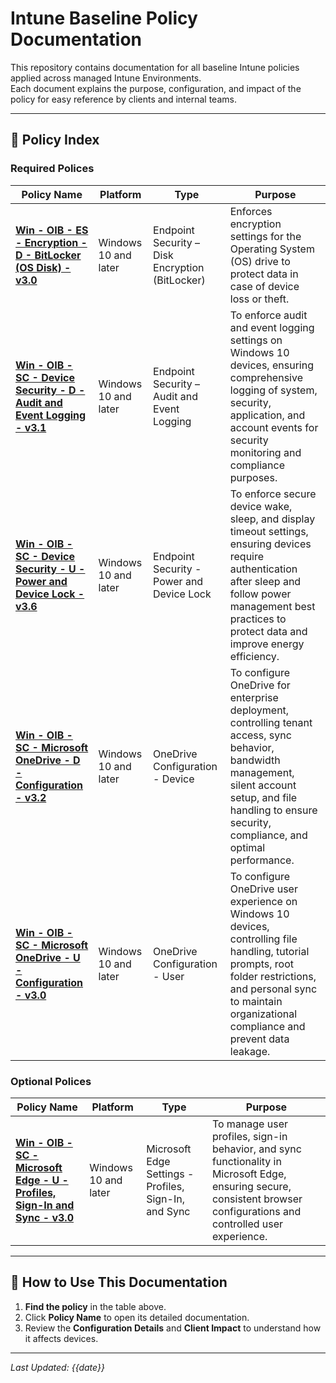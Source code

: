 # Intune Baseline Policy Documentation

This repository contains documentation for all baseline Intune policies applied across managed Intune Environments.  
Each document explains the purpose, configuration, and impact of the policy for easy reference by clients and internal teams.

---

## 📂 Policy Index

### Required Polices
| Policy Name | Platform | Type | Purpose |
|-------------|----------|------|------|
| **[Win - OIB - ES - Encryption - D - BitLocker (OS Disk) - v3.0](https://github.com/VectorChoiceTechnologies/IntuneBaseLinePolicyDescription/blob/main/Intune%20Endpoint%20Security%20%E2%80%93%20BitLocker%20Policy.md#intune-endpoint-security--bitlocker-policy)** | Windows 10 and later | Endpoint Security – Disk Encryption (BitLocker) | Enforces encryption settings for the Operating System (OS) drive to protect data in case of device loss or theft.|
| **[Win - OIB - SC - Device Security - D - Audit and Event Logging - v3.1](https://github.com/VectorChoiceTechnologies/IntuneBaseLinePolicyDescription/blob/main/Intune%20Endpoint%20Security%20-%20Audit%20and%20Event%20Logging.md#intune-policy-documentation---audit-and-event-logging---v31)** | Windows 10 and later | Endpoint Security – Audit and Event Logging | To enforce audit and event logging settings on Windows 10 devices, ensuring comprehensive logging of system, security, application, and account events for security monitoring and compliance purposes. |
| **[Win - OIB - SC - Device Security - U - Power and Device Lock - v3.6](https://github.com/VectorChoiceTechnologies/IntuneBaseLinePolicyDescription/blob/main/Intune%20Endpoint%20Secuirty%20-%20Power%20and%20Device%20Lock.md#intune-policy-documentation--power-and-device-lock---v36)** | Windows 10 and later | Endpoint Security - Power and Device Lock | To enforce secure device wake, sleep, and display timeout settings, ensuring devices require authentication after sleep and follow power management best practices to protect data and improve energy efficiency. |
| **[Win - OIB - SC - Microsoft OneDrive - D - Configuration - v3.2](https://github.com/VectorChoiceTechnologies/IntuneBaseLinePolicyDescription/blob/main/Intune%20OneDrive%20Policy%20-%20%20Device%20Configuration.md#intune-policy-documentation----device-configuration---v32)** | Windows 10 and later | OneDrive Configuration - Device | To configure OneDrive for enterprise deployment, controlling tenant access, sync behavior, bandwidth management, silent account setup, and file handling to ensure security, compliance, and optimal performance. |
| **[Win - OIB - SC - Microsoft OneDrive - U - Configuration - v3.0](https://github.com/VectorChoiceTechnologies/IntuneBaseLinePolicyDescription/blob/main/Intune%20OneDrive%20Policy%20-%20User%20Configuration.md#intune-policy-documentation---onedrive-user-configuration---v30)** | Windows 10 and later | OneDrive Configuration - User | To configure OneDrive user experience on Windows 10 devices, controlling file handling, tutorial prompts, root folder restrictions, and personal sync to maintain organizational compliance and prevent data leakage. |

### Optional Polices
| Policy Name | Platform | Type | Purpose |
|-------------|----------|------|------|
| **[Win - OIB - SC - Microsoft Edge - U - Profiles, Sign-In and Sync - v3.0](https://github.com/VectorChoiceTechnologies/IntuneBaseLinePolicyDescription/blob/main/Intune%20Edge%20Policy%20-%20Profiles,%20Sign-In%20and%20Sync.md#intune-policy-documentation--edge-settings---profiles-sign-in-and-sync---v30)** | Windows 10 and later | Microsoft Edge Settings - Profiles, Sign-In, and Sync | To manage user profiles, sign-in behavior, and sync functionality in Microsoft Edge, ensuring secure, consistent browser configurations and controlled user experience.|
---

## 📌 How to Use This Documentation
1. **Find the policy** in the table above.
2. Click **Policy Name** to open its detailed documentation.
3. Review the **Configuration Details** and **Client Impact** to understand how it affects devices.

---

_Last Updated: {{date}}_
